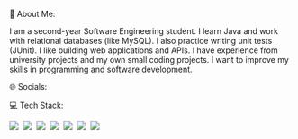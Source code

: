 💫 About Me:

I am a second-year Software Engineering student. I learn Java and work with relational databases (like MySQL). I also practice writing unit tests (JUnit). I like building web applications and APIs. I have experience from university projects and my own small coding projects. I want to improve my skills in programming and software development.

🌐 Socials:

💻 Tech Stack:

<div style="display: flex; gap: 8px; flex-wrap: wrap;">
  <img src="https://img.shields.io/badge/HTML5-E34F26?style=for-the-badge&logo=html5&logoColor=white"/>
  <img src="https://img.shields.io/badge/CSS3-1572B6?style=for-the-badge&logo=css3&logoColor=white"/>
  <img src="https://img.shields.io/badge/JavaScript-F7DF1E?style=for-the-badge&logo=javascript&logoColor=black"/>
  <img src="https://img.shields.io/badge/TSQL-4479A1?style=for-the-badge&logo=microsoft-sql-server&logoColor=white"/>
  <img src="https://img.shields.io/badge/Java-007396?style=for-the-badge&logo=java&logoColor=white"/>
  <img src="https://img.shields.io/badge/C++-00599C?style=for-the-badge&logo=c%2B%2B&logoColor=white"/>
  <img src="https://img.shields.io/badge/C%23-239120?style=for-the-badge&logo=c-sharp&logoColor=white"/>
</div>



